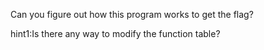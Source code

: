 Can you figure out how this program works to get the flag?

hint1:Is there any way to modify the function table?
